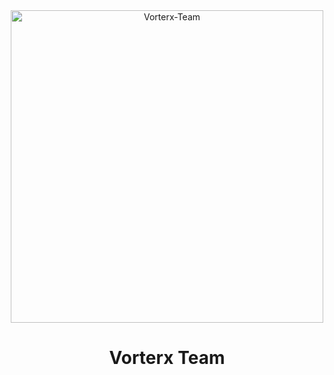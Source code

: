 <div align="center">
<img src="https://graph.org/file/a9170266d9bf4b3ef56f8.jpg" alt="Vorterx-Team" width="500" />

# **Vorterx Team**
